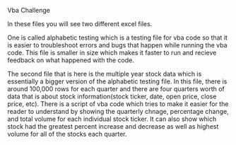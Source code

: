  Vba Challenge

 In these files you will see two different excel files. 
 
 One is called alphabetic testing which is a testing file for vba code so that it is easier to troubleshoot errors and bugs that happen while running the vba code. 
 This file is smaller in size which makes it faster to run and recieve feedback on what happened with the code. 
 
 The second file that is here is the multiple year stock data which is essentially a bigger version of the alphabetic testing file. 
 In this file, there is around 100,000 rows for each quarter and there are four quarters worth of data that is about stock information(stock ticker, date, open price, close price, etc). 
 There is a script of vba code which tries to make it easier for the reader to understand by showing the quarterly chnage, percentage change, and total volume for each individual stock ticker. 
 It can also show which stock had the greatest percent increase and decrease as well as highest volume for all of the stocks each quarter. 
